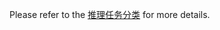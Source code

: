 Please refer to the [推理任务分类](https://vrfi1sk8a0.feishu.cn/wiki/XiN3w2GJbihaelk3FyIcWWHkneM) for more details.